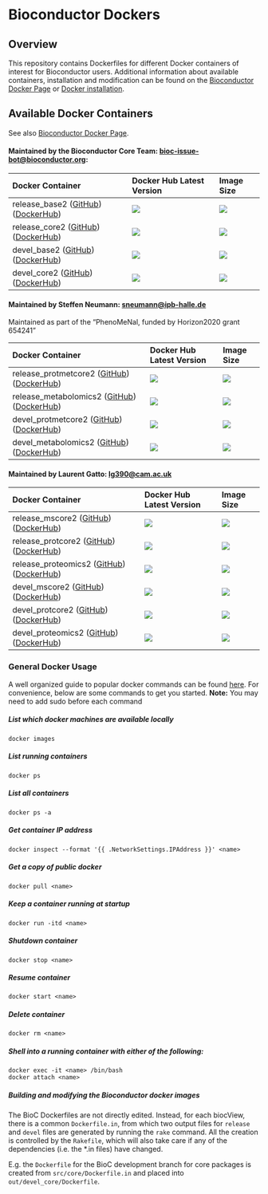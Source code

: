 
# Bioconductor Dockers #

## Overview ##

This repository contains Dockerfiles for different Docker containers of interest
for Bioconductor users.  Additional information about available containers,
installation and modification can be found on the [Bioconductor Docker
Page](http://bioconductor.org/help/docker/) or [Docker
installation](https://docs.docker.com/installation/).


## Available Docker Containers ##

See also [Bioconductor Docker Page](http://bioconductor.org/help/docker/).

#### Maintained by the Bioconductor Core Team: bioc-issue-bot@bioconductor.org:

| Docker Container  | Docker Hub Latest Version  | Image Size
| :------------------------- | :----------------- | :----------
| release_base2 ([GitHub](https://github.com/Bioconductor/bioc_docker/tree/master/out/release_base)) ([DockerHub](https://hub.docker.com/r/bioconductor/release_base2/)) | [![](https://images.microbadger.com/badges/version/bioconductor/release_base2:R3.5.0_Bioc3.7.svg)](https://hub.docker.com/r/bioconductor/release_base2/)  | [![](https://images.microbadger.com/badges/image/bioconductor/release_base2:R3.5.0_Bioc3.7.svg)](https://hub.docker.com/r/bioconductor/release_base2/)
| release_core2 ([GitHub](https://github.com/Bioconductor/bioc_docker/tree/master/out/release_core)) ([DockerHub](https://hub.docker.com/r/bioconductor/release_core2/)) | [![](https://images.microbadger.com/badges/version/bioconductor/release_core2:R3.5.0_Bioc3.7.svg)](https://hub.docker.com/r/bioconductor/release_core2/)  | [![](https://images.microbadger.com/badges/image/bioconductor/release_core2:R3.5.0_Bioc3.7.svg)](https://hub.docker.com/r/bioconductor/release_core2/)
| devel_base2 ([GitHub](https://github.com/Bioconductor/bioc_docker/tree/master/out/devel_base)) ([DockerHub](https://hub.docker.com/r/bioconductor/devel_base2/)) | [![](https://images.microbadger.com/badges/version/bioconductor/devel_base2.svg)](https://hub.docker.com/r/bioconductor/devel_base2/)  | [![](https://images.microbadger.com/badges/image/bioconductor/devel_base2.svg)](https://hub.docker.com/r/bioconductor/devel_base2/) 
| devel_core2 ([GitHub](https://github.com/Bioconductor/bioc_docker/tree/master/out/devel_core)) ([DockerHub](https://hub.docker.com/r/bioconductor/devel_core2/)) | [![](https://images.microbadger.com/badges/version/bioconductor/devel_core2.svg)](https://hub.docker.com/r/bioconductor/devel_core2/)  | [![](https://images.microbadger.com/badges/image/bioconductor/devel_core2.svg)](https://hub.docker.com/r/bioconductor/devel_core2/)


#### Maintained by Steffen Neumann: sneumann@ipb-halle.de
Maintained as part of the “PhenoMeNal, funded by Horizon2020 grant 654241”

| Docker Container  | Docker Hub Latest Version   | Image Size        
| :------------------------- | :------------------ | :---------- 
| release_protmetcore2 ([GitHub](https://github.com/Bioconductor/bioc_docker/tree/master/out/release_protmetcore)) ([DockerHub](https://hub.docker.com/r/bioconductor/release_protmetcore2/)) | [![](https://images.microbadger.com/badges/version/bioconductor/release_protmetcore2:R3.5.0_Bioc3.7.svg)](https://hub.docker.com/r/bioconductor/release_protmetcore2/) | [![](https://images.microbadger.com/badges/image/bioconductor/release_protmetcore2:R3.5.0_Bioc3.7.svg)](https://hub.docker.com/r/bioconductor/release_protmetcore2/)  
| release_metabolomics2 ([GitHub](https://github.com/Bioconductor/bioc_docker/tree/master/out/release_metabolomics)) ([DockerHub](https://hub.docker.com/r/bioconductor/release_metabolomics2/)) | [![](https://images.microbadger.com/badges/version/bioconductor/release_metabolomics2:R3.4.4_Bioc3.6.svg)](https://hub.docker.com/r/bioconductor/release_metabolomics2/) | [![](https://images.microbadger.com/badges/image/bioconductor/release_metabolomics2:R3.4.4_Bioc3.6.svg)](https://hub.docker.com/r/bioconductor/release_metabolomics2/)
| devel_protmetcore2 ([GitHub](https://github.com/Bioconductor/bioc_docker/tree/master/out/devel_protmetcore)) ([DockerHub](https://hub.docker.com/r/bioconductor/devel_protmetcore2/)) | [![](https://images.microbadger.com/badges/version/bioconductor/devel_protmetcore2.svg)](https://hub.docker.com/r/bioconductor/devel_protmetcore2/) | [![](https://images.microbadger.com/badges/image/bioconductor/devel_protmetcore2.svg)](https://hub.docker.com/r/bioconductor/devel_protmetcore2/)
| devel_metabolomics2 ([GitHub](https://github.com/Bioconductor/bioc_docker/tree/master/out/devel_metabolomics)) ([DockerHub](https://hub.docker.com/r/bioconductor/devel_metabolomics2/)) | [![](https://images.microbadger.com/badges/version/bioconductor/devel_metabolomics2.svg)](https://hub.docker.com/r/bioconductor/devel_metabolomics2/) | [![](https://images.microbadger.com/badges/image/bioconductor/devel_metabolomics2.svg)](https://hub.docker.com/r/bioconductor/devel_metabolomics2/)


#### Maintained by Laurent Gatto: lg390@cam.ac.uk

| Docker Container  | Docker Hub Latest Version   | Image Size        
| :------------------------- | :----------------- | :----------
| release_mscore2 ([GitHub](https://github.com/Bioconductor/bioc_docker/tree/master/out/release_mscore)) ([DockerHub](https://hub.docker.com/r/bioconductor/release_mscore2/)) | [![](https://images.microbadger.com/badges/version/bioconductor/release_mscore2:R3.5.0_Bioc3.7.svg)](https://hub.docker.com/r/bioconductor/release_mscore2/) | [![](https://images.microbadger.com/badges/image/bioconductor/release_mscore2:R3.5.0_Bioc3.7.svg)](https://hub.docker.com/r/bioconductor/release_mscore2/)  
| release_protcore2 ([GitHub](https://github.com/Bioconductor/bioc_docker/tree/master/out/release_protcore)) ([DockerHub](https://hub.docker.com/r/bioconductor/release_protcore2/)) | [![](https://images.microbadger.com/badges/version/bioconductor/release_protcore2:R3.4.4_Bioc3.6.svg)](https://hub.docker.com/r/bioconductor/release_protcore2/) | [![](https://images.microbadger.com/badges/image/bioconductor/release_protcore2:R3.4.4_Bioc3.6.svg)](https://hub.docker.com/r/bioconductor/release_protcore2/)  
| release_proteomics2 ([GitHub](https://github.com/Bioconductor/bioc_docker/tree/master/out/release_proteomics)) ([DockerHub](https://hub.docker.com/r/bioconductor/release_proteomics2/)) | [![](https://images.microbadger.com/badges/version/bioconductor/release_proteomics2:R3.4.4_Bioc3.6.svg)](https://hub.docker.com/r/bioconductor/release_proteomics2/) | [![](https://images.microbadger.com/badges/image/bioconductor/release_proteomics2:R3.4.4_Bioc3.6.svg)](https://hub.docker.com/r/bioconductor/release_proteomics2/)  
| devel_mscore2 ([GitHub](https://github.com/Bioconductor/bioc_docker/tree/master/out/devel_mscore)) ([DockerHub](https://hub.docker.com/r/bioconductor/devel_mscore2/)) | [![](https://images.microbadger.com/badges/version/bioconductor/devel_mscore2.svg)](https://hub.docker.com/r/bioconductor/devel_mscore2/) | [![](https://images.microbadger.com/badges/image/bioconductor/devel_mscore2.svg)](https://hub.docker.com/r/bioconductor/devel_mscore2/)
| devel_protcore2 ([GitHub](https://github.com/Bioconductor/bioc_docker/tree/master/out/devel_protcore)) ([DockerHub](https://hub.docker.com/r/bioconductor/devel_protcore2/)) | [![](https://images.microbadger.com/badges/version/bioconductor/devel_protcore2.svg)](https://hub.docker.com/r/bioconductor/devel_protcore2/) | [![](https://images.microbadger.com/badges/image/bioconductor/devel_protcore2.svg)](https://hub.docker.com/r/bioconductor/devel_protcore2/)
| devel_proteomics2 ([GitHub](https://github.com/Bioconductor/bioc_docker/tree/master/out/devel_proteomics)) ([DockerHub](https://hub.docker.com/r/bioconductor/devel_proteomics2/)) | [![](https://images.microbadger.com/badges/version/bioconductor/devel_proteomics2.svg)](https://hub.docker.com/r/bioconductor/devel_proteomics2/) | [![](https://images.microbadger.com/badges/image/bioconductor/devel_proteomics2.svg)](https://hub.docker.com/r/bioconductor/devel_proteomics2/)


### General Docker Usage

A well organized guide to popular docker commands can be found
[here](https://github.com/wsargent/docker-cheat-sheet). For convenience, below
are some commands to get you started.
**Note:** You may need to add sudo before each command

##### List which docker machines are available locally
    docker images
##### List running containers
    docker ps
##### List all containers
    docker ps -a
##### Get container IP address
    docker inspect --format '{{ .NetworkSettings.IPAddress }}' <name>
##### Get a copy of public docker 
    docker pull <name>
##### Keep a container running at startup
    docker run -itd <name>
##### Shutdown container
    docker stop <name>
##### Resume container
    docker start <name>

##### Delete container
    docker rm <name>
##### Shell into a running container with either of the following:
    docker exec -it <name> /bin/bash
    docker attach <name>

##### Building and modifying the Bioconductor docker images

The BioC Dockerfiles are not directly edited. Instead, 
for each biocView, there is a common `Dockerfile.in`,
from which two output files for `release` and `devel` files are generated by running 
the `rake` command. All the creation is controlled by the `Rakefile`, 
which will also take care if any of the dependencies (i.e. the *.in files) have changed.

E.g. the `Dockerfile` for the BioC development branch for core packages 
is created from `src/core/Dockerfile.in` and placed into 
`out/devel_core/Dockerfile`. 
